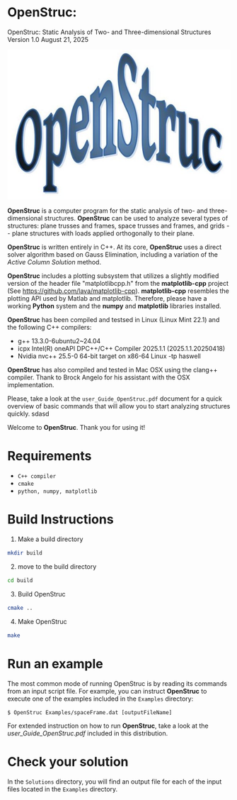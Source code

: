 # OpenStruc:
OpenStruc: Static Analysis of Two- and Three-dimensional Structures
Version 1.0
August 21, 2025

![my OpenStruc logo](https://github.com/edgarfblacksilva/OpenStruc/blob/main/src/OpenStrucLogo.jpg)

**OpenStruc** is a computer program for the static analysis of two- and three-dimensional structures. **OpenStruc** can be used to analyze several types of structures: plane trusses and frames, space trusses and frames, and grids -- plane structures with loads applied orthogonally to their plane. 

**OpenStruc** is written entirely in C++. At its core, **OpenStruc** uses a direct solver algorithm based on Gauss Elimination, including a variation of the *Active Column Solution* method.

**OpenStruc** includes a plotting subsystem that utilizes a slightly modified version of the header file "matplotlibcpp.h" from the **matplotlib-cpp** project (See https://github.com/lava/matplotlib-cpp). **matplotlib-cpp** resembles the plotting API used by Matlab and matplotlib. Therefore, please have a working **Python** system and the **numpy** and **matplotlib** libraries installed.

**OpenStruc** has been compiled and testsed in Linux (Linux Mint 22.1) and the following C++ compilers:
  - g++ 13.3.0-6ubuntu2~24.04
  - icpx Intel(R) oneAPI DPC++/C++ Compiler 2025.1.1 (2025.1.1.20250418)
  - Nvidia nvc++ 25.5-0 64-bit target on x86-64 Linux -tp haswell

**OpenStruc** has also compiled and tested in Mac OSX using the clang++ compiler. Thank to Brock Angelo for his assistant with the OSX implementation.

Please, take a look at the `user_Guide_OpenStruc.pdf` document for a quick overview of basic commands that will allow you to start analyzing structures quickly.
sdasd

Welcome to **OpenStruc**. Thank you for using it! 

# Requirements

- `C++ compiler`
- `cmake`
- `python, numpy, matplotlib`

# Build Instructions

1. Make a build directory

```bash
mkdir build 
```

2. move to the build directory
```bash
cd build 
```

3. Build OpenStruc
```bash
cmake ..
```

4. Make OpenStruc
```bash
make 
```

# Run an example

The most common mode of running OpenStruc is by reading its commands from an input
script file. For example, you can instruct **OpenStruc** to execute one of the examples included in the `Examples` directory:

```
$ OpenStruc Examples/spaceFrame.dat [outputFileName]
```

For extended instruction on how to run **OpenStruc**, take a look at the *user_Guide_OpenStruc.pdf* included in this distribution.


# Check your solution
In the `Solutions` directory, you will find an output file for each of the input files located in the `Examples` directory.


